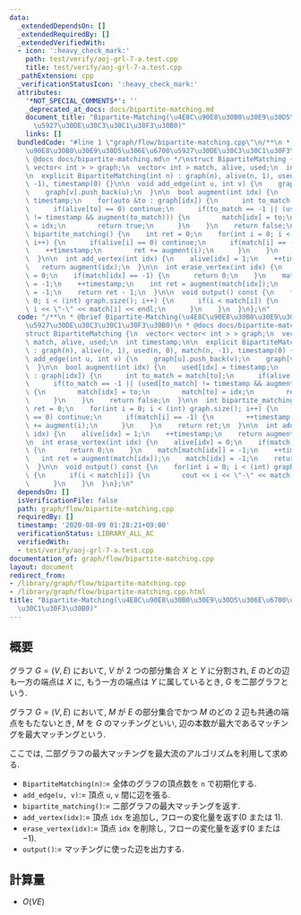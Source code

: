 ```yaml
---
data:
  _extendedDependsOn: []
  _extendedRequiredBy: []
  _extendedVerifiedWith:
  - icon: ':heavy_check_mark:'
    path: test/verify/aoj-grl-7-a.test.cpp
    title: test/verify/aoj-grl-7-a.test.cpp
  _pathExtension: cpp
  _verificationStatusIcon: ':heavy_check_mark:'
  attributes:
    '*NOT_SPECIAL_COMMENTS*': ''
    _deprecated_at_docs: docs/bipartite-matching.md
    document_title: "Bipartite-Matching(\u4E8C\u90E8\u30B0\u30E9\u30D5\u306E\u6700\
      \u5927\u30DE\u30C3\u30C1\u30F3\u30B0)"
    links: []
  bundledCode: "#line 1 \"graph/flow/bipartite-matching.cpp\"\n/**\n * @brief Bipartite-Matching(\u4E8C\
    \u90E8\u30B0\u30E9\u30D5\u306E\u6700\u5927\u30DE\u30C3\u30C1\u30F3\u30B0)\n *\
    \ @docs docs/bipartite-matching.md\n */\nstruct BipartiteMatching {\n  vector<\
    \ vector< int > > graph;\n  vector< int > match, alive, used;\n  int timestamp;\n\
    \n  explicit BipartiteMatching(int n) : graph(n), alive(n, 1), used(n, 0), match(n,\
    \ -1), timestamp(0) {}\n\n  void add_edge(int u, int v) {\n    graph[u].push_back(v);\n\
    \    graph[v].push_back(u);\n  }\n\n  bool augment(int idx) {\n    used[idx] =\
    \ timestamp;\n    for(auto &to : graph[idx]) {\n      int to_match = match[to];\n\
    \      if(alive[to] == 0) continue;\n      if(to_match == -1 || (used[to_match]\
    \ != timestamp && augment(to_match))) {\n        match[idx] = to;\n        match[to]\
    \ = idx;\n        return true;\n      }\n    }\n    return false;\n  }\n\n  int\
    \ bipartite_matching() {\n    int ret = 0;\n    for(int i = 0; i < (int) graph.size();\
    \ i++) {\n      if(alive[i] == 0) continue;\n      if(match[i] == -1) {\n    \
    \    ++timestamp;\n        ret += augment(i);\n      }\n    }\n    return ret;\n\
    \  }\n\n  int add_vertex(int idx) {\n    alive[idx] = 1;\n    ++timestamp;\n \
    \   return augment(idx);\n  }\n\n  int erase_vertex(int idx) {\n    alive[idx]\
    \ = 0;\n    if(match[idx] == -1) {\n      return 0;\n    }\n    match[match[idx]]\
    \ = -1;\n    ++timestamp;\n    int ret = augment(match[idx]);\n    match[idx]\
    \ = -1;\n    return ret - 1;\n  }\n\n  void output() const {\n    for(int i =\
    \ 0; i < (int) graph.size(); i++) {\n      if(i < match[i]) {\n        cout <<\
    \ i << \"-\" << match[i] << endl;\n      }\n    }\n  }\n};\n"
  code: "/**\n * @brief Bipartite-Matching(\u4E8C\u90E8\u30B0\u30E9\u30D5\u306E\u6700\
    \u5927\u30DE\u30C3\u30C1\u30F3\u30B0)\n * @docs docs/bipartite-matching.md\n */\n\
    struct BipartiteMatching {\n  vector< vector< int > > graph;\n  vector< int >\
    \ match, alive, used;\n  int timestamp;\n\n  explicit BipartiteMatching(int n)\
    \ : graph(n), alive(n, 1), used(n, 0), match(n, -1), timestamp(0) {}\n\n  void\
    \ add_edge(int u, int v) {\n    graph[u].push_back(v);\n    graph[v].push_back(u);\n\
    \  }\n\n  bool augment(int idx) {\n    used[idx] = timestamp;\n    for(auto &to\
    \ : graph[idx]) {\n      int to_match = match[to];\n      if(alive[to] == 0) continue;\n\
    \      if(to_match == -1 || (used[to_match] != timestamp && augment(to_match)))\
    \ {\n        match[idx] = to;\n        match[to] = idx;\n        return true;\n\
    \      }\n    }\n    return false;\n  }\n\n  int bipartite_matching() {\n    int\
    \ ret = 0;\n    for(int i = 0; i < (int) graph.size(); i++) {\n      if(alive[i]\
    \ == 0) continue;\n      if(match[i] == -1) {\n        ++timestamp;\n        ret\
    \ += augment(i);\n      }\n    }\n    return ret;\n  }\n\n  int add_vertex(int\
    \ idx) {\n    alive[idx] = 1;\n    ++timestamp;\n    return augment(idx);\n  }\n\
    \n  int erase_vertex(int idx) {\n    alive[idx] = 0;\n    if(match[idx] == -1)\
    \ {\n      return 0;\n    }\n    match[match[idx]] = -1;\n    ++timestamp;\n \
    \   int ret = augment(match[idx]);\n    match[idx] = -1;\n    return ret - 1;\n\
    \  }\n\n  void output() const {\n    for(int i = 0; i < (int) graph.size(); i++)\
    \ {\n      if(i < match[i]) {\n        cout << i << \"-\" << match[i] << endl;\n\
    \      }\n    }\n  }\n};\n"
  dependsOn: []
  isVerificationFile: false
  path: graph/flow/bipartite-matching.cpp
  requiredBy: []
  timestamp: '2020-08-09 01:28:21+09:00'
  verificationStatus: LIBRARY_ALL_AC
  verifiedWith:
  - test/verify/aoj-grl-7-a.test.cpp
documentation_of: graph/flow/bipartite-matching.cpp
layout: document
redirect_from:
- /library/graph/flow/bipartite-matching.cpp
- /library/graph/flow/bipartite-matching.cpp.html
title: "Bipartite-Matching(\u4E8C\u90E8\u30B0\u30E9\u30D5\u306E\u6700\u5927\u30DE\u30C3\
  \u30C1\u30F3\u30B0)"
---
```

## 概要

グラフ $G=(V, E)$ において, $V$ が $2$ つの部分集合 $X$ と $Y$ に分割され, $E$ のどの辺も一方の端点は $X$ に, もう一方の端点は $Y$ に属しているとき, $G$ を二部グラフという.

グラフ $G=(V, E)$ において, $M$ が $E$ の部分集合でかつ $M$ のどの $2$ 辺も共通の端点をもたないとき, $M$ を $G$ のマッチングといい, 辺の本数が最大であるマッチングを最大マッチングという.

ここでは, 二部グラフの最大マッチングを最大流のアルゴリズムを利用して求める.

* `BipartiteMatching(n)`:= 全体のグラフの頂点数を `n` で初期化する.
* `add_edge(u, v)`:= 頂点 `u`, `v` 間に辺を張る.
* `bipartite_matching()`:= 二部グラフの最大マッチングを返す.
* `add_vertex(idx)`:= 頂点 `idx` を追加し, フローの変化量を返す($0$ または $1$).
* `erase_vertex(idx)`:= 頂点 `idx` を削除し, フローの変化量を返す($0$ または $-1$).
* `output()`:= マッチングに使った辺を出力する.

## 計算量

* $O(V E)$
